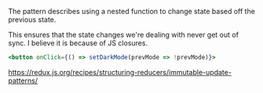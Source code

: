 The pattern describes using a nested function to change state based off the previous state.

This ensures that the state changes we're dealing with never get out of sync. I believe it is because of JS closures.

```jsx
<button onClick={() => setDarkMode(prevMode => !prevMode)}>
```

https://redux.js.org/recipes/structuring-reducers/immutable-update-patterns/
